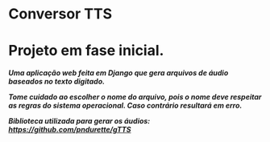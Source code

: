 # Conversor TTS

# Projeto em fase inicial.

<i><b>Uma aplicação web feita em Django que gera arquivos de áudio baseados no texto digitado.</b></i>

<i><b>Tome cuidado ao escolher o nome do arquivo, pois o nome deve respeitar as regras do sistema operacional. Caso contrário resultará em erro.</b></i>

<i><b>Biblioteca utilizada para gerar os áudios: https://github.com/pndurette/gTTS</b></i>
